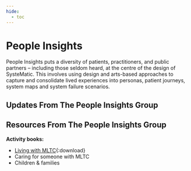 ```yaml
---
hide:
  - toc
---
```


# People Insights

People Insights puts a diversity of patients, practitioners, and public partners – including those seldom heard, at the centre of the design of SysteMatic. This involves using design and arts-based approaches to capture and consolidate lived experiences into personas, patient journeys, system maps and system failure scenarios. 

## Updates From The People Insights Group

## Resources From The People Insights Group

**Activity books:**

- [Living with MLTC](../assets/A3-sheets-lived.pdf){:download}
- Caring for someone with MLTC
- Children & families
